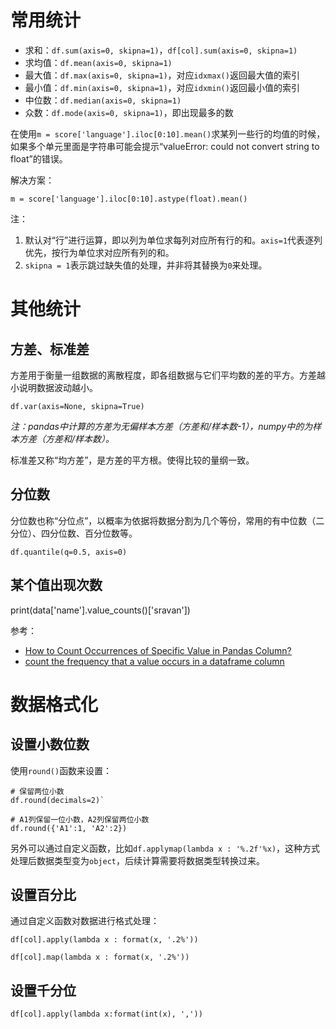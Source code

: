 # 常用统计

- 求和：`df.sum(axis=0, skipna=1)`，`df[col].sum(axis=0, skipna=1)`
- 求均值：`df.mean(axis=0, skipna=1)`
- 最大值：`df.max(axis=0, skipna=1)`，对应`idxmax()`返回最大值的索引
- 最小值：`df.min(axis=0, skipna=1)`，对应`idxmin()`返回最小值的索引
- 中位数：`df.median(axis=0, skipna=1)`
- 众数：`df.mode(axis=0, skipna=1)`，即出现最多的数

在使用`m = score['language'].iloc[0:10].mean()`求某列一些行的均值的时候，如果多个单元里面是字符串可能会提示“valueError: could not convert string to float”的错误。

解决方案：

```
m = score['language'].iloc[0:10].astype(float).mean()
```


注：

1. 默认对“行”进行运算，即以列为单位求每列对应所有行的和。`axis=1`代表逐列优先，按行为单位求对应所有列的和。
2. `skipna = 1`表示跳过缺失值的处理，并非将其替换为`0`来处理。


# 其他统计

## 方差、标准差

方差用于衡量一组数据的离散程度，即各组数据与它们平均数的差的平方。方差越小说明数据波动越小。

```
df.var(axis=None, skipna=True)
```

*注：pandas中计算的方差为无偏样本方差（方差和/样本数-1），numpy中的为样本方差（方差和/样本数）。*

标准差又称“均方差”，是方差的平方根。使得比较的量纲一致。


## 分位数

分位数也称“分位点”，以概率为依据将数据分割为几个等份，常用的有中位数（二分位）、四分位数、百分位数等。

```
df.quantile(q=0.5, axis=0)
```


## 某个值出现次数

print(data['name'].value_counts()['sravan'])

参考：

- [How to Count Occurrences of Specific Value in Pandas Column?](https://www.geeksforgeeks.org/how-to-count-occurrences-of-specific-value-in-pandas-column/)
- [count the frequency that a value occurs in a dataframe column](https://stackoverflow.com/questions/22391433/count-the-frequency-that-a-value-occurs-in-a-dataframe-column)


# 数据格式化

## 设置小数位数

使用`round()`函数来设置：

```
# 保留两位小数
df.round(decimals=2)`

# A1列保留一位小数，A2列保留两位小数
df.round({'A1':1, 'A2':2})
```

另外可以通过自定义函数，比如`df.applymap(lambda x : '%.2f'%x)`，这种方式处理后数据类型变为`object`，后续计算需要将数据类型转换过来。


## 设置百分比

通过自定义函数对数据进行格式处理：

```
df[col].apply(lambda x : format(x, '.2%'))

df[col].map(lambda x : format(x, '.2%'))
```


## 设置千分位

```
df[col].apply(lambda x:format(int(x), ','))
```